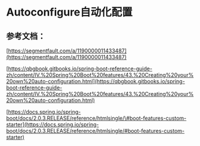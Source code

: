 # Autoconfigure自动化配置

## 参考文档：

[https://segmentfault.com/a/1190000011433487](https://segmentfault.com/a/1190000011433487)

[https://qbgbook.gitbooks.io/spring-boot-reference-guide-zh/content/IV.%20Spring%20Boot%20features/43.%20Creating%20your%20own%20auto-configuration.html](https://qbgbook.gitbooks.io/spring-boot-reference-guide-zh/content/IV.%20Spring%20Boot%20features/43.%20Creating%20your%20own%20auto-configuration.html)



[https://docs.spring.io/spring-boot/docs/2.0.3.RELEASE/reference/htmlsingle/\#boot-features-custom-starter](https://docs.spring.io/spring-boot/docs/2.0.3.RELEASE/reference/htmlsingle/#boot-features-custom-starter)

